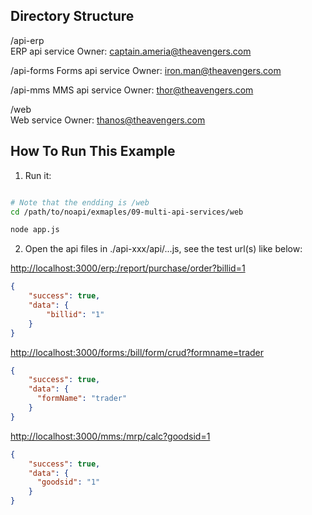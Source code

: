 
## Directory Structure

/api-erp    
    ERP api service
    Owner: captain.ameria@theavengers.com

/api-forms
    Forms api service
    Owner: iron.man@theavengers.com

/api-mms
    MMS api service
    Owner: thor@theavengers.com

/web    
    Web service
    Owner: thanos@theavengers.com



## How To Run This Example

1. Run it:
```sh

# Note that the endding is /web
cd /path/to/noapi/exmaples/09-multi-api-services/web

node app.js
```



2. Open the api files in ./api-xxx/api/...js, see the test url(s) like below:

[http://localhost:3000/erp:/report/purchase/order?billid=1]()

```json
{
	"success": true,
	"data": {
		"billid": "1"
	}
}
```

[http://localhost:3000/forms:/bill/form/crud?formname=trader]()

```json
{
    "success": true,
    "data": {
      "formName": "trader"
    }
}
```

[http://localhost:3000/mms:/mrp/calc?goodsid=1]()

```json
{
    "success": true,
    "data": {
      "goodsid": "1"
    }
}
```
